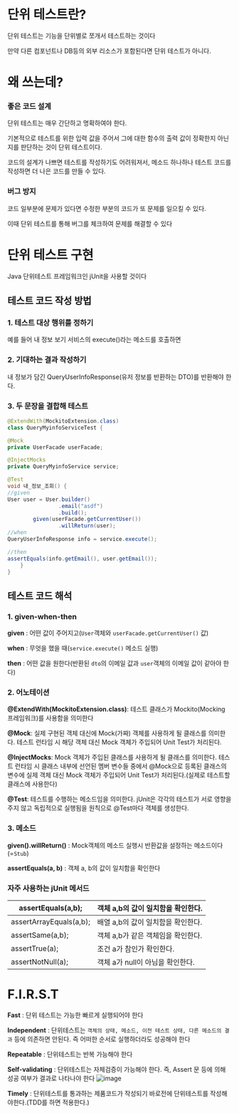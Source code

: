 # 단위 테스트란?

단위 테스트는 기능을 단위별로 쪼개서 테스트하는 것이다

만약 다른 컴포넌트나 DB등의 외부 리소스가 포함된다면 단위 테스트가 아니다.

# 왜 쓰는데?

### 좋은 코드 설계

단위 테스트는 매우 간단하고 명확하여야 한다.

기본적으로 테스트를 위한 입력 값을 주어서 그에 대한 함수의 출력 값이 정확한지 아닌지를 판단하는 것이 단위 테스트이다.

코드의 설계가 나쁘면 테스트를 작성하기도 어려워져서, 메소드 하나하나 테스트 코드를 작성하면 더 나은 코드를 만들 수 있다.

### 버그 방지

코드 일부분에 문제가 있다면 수정한 부분의 코드가 또 문제를 일으킬 수 있다.

이때 단위 테스트를 통해 버그를 체크하여 문제를 해결할 수 있다

# 단위 테스트 구현

Java 단위테스트 프레임워크인 jUnit을 사용할 것이다

## 테스트 코드 작성 방법

### 1. 테스트 대상 행위를 정하기

예를 들어 내 정보 보기 서비스의 execute()라는 메소드를 호출하면

### 2. 기대하는 결과 작성하기

내 정보가 담긴 QueryUserInfoResponse(유저 정보를 반환하는 DTO)를 반환해야 한다. 

### 3. 두 문장을 결합해 테스트

```java
@ExtendWith(MockitoExtension.class)
class QueryMyinfoServiceTest {

@Mock
private UserFacade userFacade;

@InjectMocks
private QueryMyinfoService service;

@Test
void 내_정보_조회() {
//given
User user = User.builder()
                .email("asdf")
                .build();
        given(userFacade.getCurrentUser())
                .willReturn(user);
//when
QueryUserInfoResponse info = service.execute();

//then
assertEquals(info.getEmail(), user.getEmail());
    }
}
```

## 테스트 코드 해석

### 1. given-when-then

**given** : 어떤 값이 주어지고(`User`객체와 `userFacade.getCurrentUser()` 값)

**when** : 무엇을 했을 때(`service.execute()` 메소드 실행)

**then** : 어떤 값을 원한다(반환된 `dto`의 이메일 값과 `user`객체의 이메일 값이 같아야 한다)

### 2. 어노테이션

**@ExtendWith(MockitoExtension.class)**: 테스트 클래스가 Mockito(Mocking 프레임워크)를 사용함을 의미한다

**@Mock**: 실제 구현된 객체 대신에 Mock(가짜) 객체를 사용하게 될 클래스를 의미한다. 테스트 런타임 시 해당 객체 대신 Mock 객체가 주입되어 Unit Test가 처리된다.

**@InjectMocks**: Mock 객체가 주입된 클래스를 사용하게 될 클래스를 의미한다. 테스트 런타임 시 클래스 내부에 선언된 멤버 변수들 중에서 @Mock으로 등록된 클래스의 변수에 실제 객체 대신 Mock 객체가 주입되어 Unit Test가 처리된다.(실제로 테스트할 클래스에 사용한다)

**@Test**: 테스트를 수행하는 메소드임을 의미한다. jUnit은 각각의 테스트가 서로 영향을 주지 않고 독립적으로 실행됨을 원칙으로 @Test마다 객체를 생성한다.

### 3. 메소드

**given().willReturn()** : Mock객체의 메소드 실행시 반환값을 설정하는 메소드이다(=`Stub`)

**assertEquals(a, b)** : 객체 a, b의 값이 일치함을 확인한다

### **자주 사용하는 jUnit 메서드**

| assertEquals(a,b); | 객체 a,b의 값이 일치함을 확인한다. |
| --- | --- |
| assertArrayEquals(a,b); | 배열 a,b의 값이 일치함을 확인한다. |
| assertSame(a,b); | 객체 a,b가 같은 객체임을 확인한다. |
| assertTrue(a); | 조건 a가 참인가 확인한다. |
| assertNotNull(a); | 객체 a가 null이 아님을 확인한다. |

# F.I.R.S.T

**Fast** : 단위 테스트는 가능한 빠르게 실행되어야 한다

**Independent** : 단위테스트는 `객체의 상태, 메소드, 이전 테스트 상태, 다른 메소드의 결과` 등에 의존하면 안된다. 즉 어떠한 순서로 실행하더라도 성공해야 한다

**Repeatable** : 단위테스트는 반복 가능해야 한다

**Self-validating** : 단위테스트는 자체검증이 가능해야 한다. 즉, Assert 문 등에 의해 성공 여부가 결과로 나타나야 한다
![image](https://user-images.githubusercontent.com/102791105/201459402-15978e87-eba3-4b01-b4cc-e9ce43522d4c.png)


**Timely** : 단위테스트를 통과하는 제품코드가 작성되기 바로전에 단위테스트를 작성해야한다.(TDD를 하면 적용한다.)
